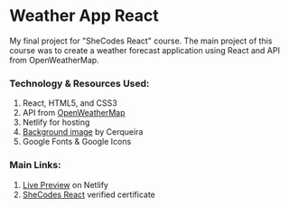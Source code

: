 # Weather App React

My final project for "SheCodes React" course. The main project of this course was to create a weather forecast application using React and API from OpenWeatherMap.
<br />
### Technology & Resources Used:
1. React, HTML5, and CSS3
2. API from <a href="https://openweathermap.org/">OpenWeatherMap</a>
3. Netlify for hosting
4. <a href="https://unsplash.com/photos/NpF9JLGYfeQ">Background image</a> by Cerqueira
5. Google Fonts & Google Icons
### Main Links:
1. <a href="https://effervescent-sable-d2e99c.netlify.app/">Live Preview</a> on Netlify
2. <a href="https://www.shecodes.io/certificates/e17d8f7d1dfb6d8df4f61b5eab3aa39d">SheCodes React</a> verified certificate

